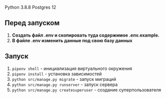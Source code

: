 Python 3.8.8
Postgres 12

## Перед запуском
1. **Создать файл .env и скопировать туда содержимое .env.example.**
2. **В файле .env изменить данные под свою базу данных**

## Запуск
1. `pipenv shell` - инициализация виртуального окружения
2. `pipenv install` - установка зависимостей
3. `python src/manage.py migrate` - запуск миграций
4. `python src/manage.py runserver` - запуск сервера
5. `python src/manage.py createsuperuser` - создание суперпользователя

